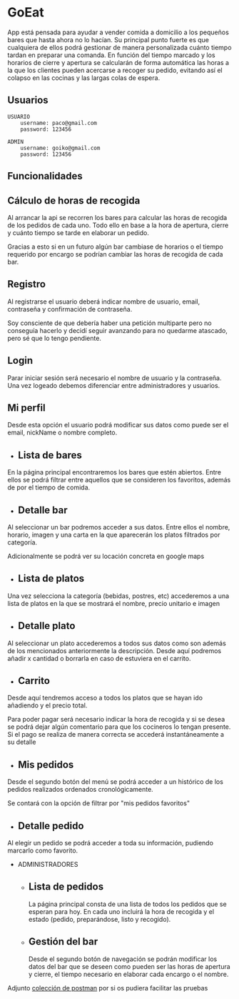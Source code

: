 # GoEat
 
App está pensada para ayudar a vender comida a domicilio a los pequeños bares que hasta ahora no lo hacían. Su principal punto fuerte es que cualquiera de ellos podrá gestionar de manera personalizada cuánto tiempo tardan en preparar una comanda. 
En función del tiempo marcado y los horarios de cierre y apertura se calcularán de forma automática las horas a la que los clientes pueden acercarse a recoger su pedido, evitando así el colapso en las cocinas y las largas colas de espera.
 
## Usuarios
```
USUARIO
    username: paco@gmail.com
    password: 123456
 
ADMIN
    username: goiko@gmail.com
    password: 123456
```
 
## __Funcionalidades__ 
 
## Cálculo de horas de recogida
Al arrancar la api se recorren los bares para calcular las horas de recogida de los pedidos de cada uno. Todo ello en base a la hora de apertura, cierre y cuánto tiempo se tarde en elaborar un pedido.
 
Gracias a esto si en un futuro algún bar cambiase de horarios o el tiempo requerido por encargo se podrían cambiar las horas de recogida de cada bar.
 
## Registro
Al registrarse el usuario deberá indicar nombre de usuario, email, contraseña y confirmación de contraseña.
 
Soy consciente de que debería haber una petición multiparte pero no conseguía hacerlo y decidí seguir avanzando para no quedarme atascado, pero sé que lo tengo pendiente.
 
## Login
Parar iniciar sesión será necesario el nombre de usuario y la contraseña. Una vez logeado debemos diferenciar entre administradores y usuarios.
 
## Mi perfil
Desde esta opción el usuario podrá modificar sus datos como puede ser el email, nickName o nombre completo.
 
* ## Lista de bares
En la página principal encontraremos los bares que estén abiertos. Entre ellos se podrá filtrar entre aquellos que se consideren los favoritos, además de por el tiempo de comida.
 
* ## Detalle bar
Al seleccionar un bar podremos acceder a sus datos. Entre ellos el nombre, horario, imagen y una carta en la que aparecerán los platos filtrados por categoría.
 
Adicionalmente se podrá ver su locación concreta en google maps
 
* ## Lista de platos
Una vez selecciona la categoría (bebidas, postres, etc) accederemos a una lista de platos en la que se mostrará el nombre, precio unitario e imagen
 
 * ## Detalle plato
 Al seleccionar un plato accederemos a todos sus datos como son además de los mencionados anteriormente la descripción.
 Desde aquí podremos añadir x cantidad o borrarla en caso de estuviera en el carrito.
 
 * ## Carrito
 Desde aquí tendremos acceso a todos los platos que se hayan ido añadiendo y el precio total.
      
 Para poder pagar será necesario indicar la hora de recogida y si se desea se podrá dejar algún comentario para que los cocineros lo tengan presente.
        Si el pago se realiza de manera correcta se accederá instantáneamente a su detalle
 
* ## Mis pedidos
Desde el segundo botón del menú se podrá acceder a un histórico de los pedidos realizados ordenados cronológicamente.
 
Se contará con la opción de filtrar por "mis pedidos favoritos"
 
 * ## Detalle pedido
 Al elegir un pedido se podrá acceder a toda su información, pudiendo marcarlo como favorito.
 
* ADMINISTRADORES
    * ## Lista de pedidos
        La página principal consta de una lista de todos los pedidos que se esperan para hoy. En cada uno incluirá la hora de recogida y el estado (pedido, preparándose, listo y recogido).
 
    * ## Gestión del bar
        Desde el segundo botón de navegación se podrán modificar los datos del bar que se deseen como pueden ser las horas de apertura y cierre, el tiempo necesario en elaborar cada encargo o el nombre.



Adjunto [colección de postman](https://www.getpostman.com/collections/7eada23f41faaa658c2b) por si os pudiera facilitar las pruebas
